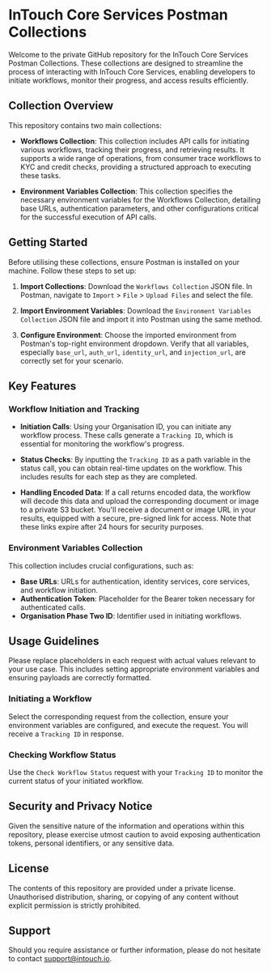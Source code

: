 # InTouch Core Services Postman Collections

Welcome to the private GitHub repository for the InTouch Core Services Postman Collections. These collections are designed to streamline the process of interacting with InTouch Core Services, enabling developers to initiate workflows, monitor their progress, and access results efficiently.

## Collection Overview

This repository contains two main collections:

- **Workflows Collection**: This collection includes API calls for initiating various workflows, tracking their progress, and retrieving results. It supports a wide range of operations, from consumer trace workflows to KYC and credit checks, providing a structured approach to executing these tasks.

- **Environment Variables Collection**: This collection specifies the necessary environment variables for the Workflows Collection, detailing base URLs, authentication parameters, and other configurations critical for the successful execution of API calls.

## Getting Started

Before utilising these collections, ensure Postman is installed on your machine. Follow these steps to set up:

1. **Import Collections**: Download the `Workflows Collection` JSON file. In Postman, navigate to `Import` > `File` > `Upload Files` and select the file.

2. **Import Environment Variables**: Download the `Environment Variables Collection` JSON file and import it into Postman using the same method.

3. **Configure Environment**: Choose the imported environment from Postman's top-right environment dropdown. Verify that all variables, especially `base_url`, `auth_url`, `identity_url`, and `injection_url`, are correctly set for your scenario.

## Key Features

### Workflow Initiation and Tracking

- **Initiation Calls**: Using your Organisation ID, you can initiate any workflow process. These calls generate a `Tracking ID`, which is essential for monitoring the workflow's progress.

- **Status Checks**: By inputting the `Tracking ID` as a path variable in the status call, you can obtain real-time updates on the workflow. This includes results for each step as they are completed.

- **Handling Encoded Data**: If a call returns encoded data, the workflow will decode this data and upload the corresponding document or image to a private S3 bucket. You'll receive a document or image URL in your results, equipped with a secure, pre-signed link for access. Note that these links expire after 24 hours for security purposes.

### Environment Variables Collection

This collection includes crucial configurations, such as:

- **Base URLs**: URLs for authentication, identity services, core services, and workflow initiation.
- **Authentication Token**: Placeholder for the Bearer token necessary for authenticated calls.
- **Organisation Phase Two ID**: Identifier used in initiating workflows.

## Usage Guidelines

Please replace placeholders in each request with actual values relevant to your use case. This includes setting appropriate environment variables and ensuring payloads are correctly formatted.

### Initiating a Workflow

Select the corresponding request from the collection, ensure your environment variables are configured, and execute the request. You will receive a `Tracking ID` in response.

### Checking Workflow Status

Use the `Check Workflow Status` request with your `Tracking ID` to monitor the current status of your initiated workflow.

## Security and Privacy Notice

Given the sensitive nature of the information and operations within this repository, please exercise utmost caution to avoid exposing authentication tokens, personal identifiers, or any sensitive data.

## License

The contents of this repository are provided under a private license. Unauthorised distribution, sharing, or copying of any content without explicit permission is strictly prohibited.

## Support

Should you require assistance or further information, please do not hesitate to contact [support@intouch.io](mailto:support@intouch.io).
